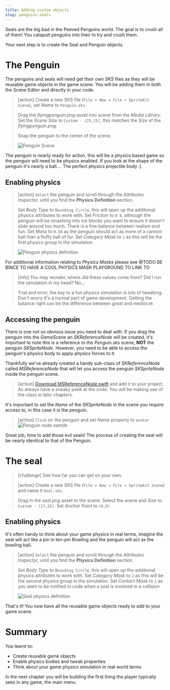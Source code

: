 ```yaml
---
title: Adding custom objects
slug: penguins-seals
---
```


Seals are the big bad in the Peeved Penguins world. The goal is to crush all of them! You catapult penguins into their to try and crush them.

Your next step is to create the Seal and Penguin objects.

# The Penguin

The penguins and seals will need get their own *SKS* files as they will be reusable game objects in the game scene.  You will be adding them in both the Scene Editor and directly in your code.

> [action]
> Create a new SKS file (`File > New > File > SpriteKit Scene`), set *Name* to `Penguin.sks`.
>
> Drag the *flyingpenguin.png* asset into scene from the *Media Library*.
> Set the *Scene Size* to `Custom - (25,25)`, this matches the *Size* of the *flyingpenguin.png*.
>
> Snap the penguin to the center of the scene.
>
> ![Penguin Scene](../Tutorial-Images/xcode_spritekit_penguin_selfie.png)
>

The penguin is nearly ready for action, this will be a physics based game so the penguin will need to be physics enabled.  If you look at the shape of the penguin it's nearly a ball.... The perfect physics projectile body :]

## Enabling physics

> [action]
> `Select` the penguin and scroll through the *Attributes inspector*, until you find the **Physics Definition** section.
>
> Set *Body Type* to `Bounding Circle`, this will open up the additional physics attributes to work with.
> Set *Friction* to `0.6`, although the penguin will be smashing into ice blocks you want to ensure it doesn't slide around too much.  There is a fine balance between realism and fun.
> Set *Mass* to `0.50` as the penguin should act as more of a cannon ball than a fluffy ball of fur.
> Set *Category Mask* to `1` as this will be the first physics group in the simulation.
>
> ![Penguin physics definition](../Tutorial-Images/xcode_spritekit_penguin_physics_definition.png)

For additional information relating to *Physics Masks* please see
@TODO BE BINCE TO HAVE A COOL PHYSICS MASK PLAYGROUND TO LINK TO

<!-- -->

> [info]
> You may wonder, where did these values come from? Did I run the simulation in my head? No...
>
> Trial and error, the key to a fun physics simulation is lots of tweaking. Don't worry it's a normal part of game development. Getting the balance right can be the difference between great and mediocre.

## Accessing the penguin

There is one not so obvious issue you need to deal with. If you drag the penguin into the *GameScene* an *SKReferenceNode* will be created, it's important to note this is a reference to the *Penguin.sks* scene, **NOT** the penguin *SKSpriteNode*.  However, you need to be able to access the penguin's physics body to apply physics forces to it.

Thankfully we've already created a handy sub-class of *SKReferenceNode* called *MSReferenceNode* that will let you access the penguin *SKSpriteNode* inside the penguin scene.

> [action]
> [Download MSReferenceNode.swift](https://raw.githubusercontent.com/MakeSchool-Tutorials/Peeved-Penguins-SpriteKit-Swift3-Solution/master/PeevedPenguins/MSReferenceNode.swift) and add it to your project. As always have a sneaky peek at the code.  You will be making use of the class in later chapters.

It's important to set the *Name* of the *SKSpriteNode* in the scene you require access to, in this case it is the penguin.

> [action]
> `Click` on the penguin and set *Name* property to `avatar`
> ![Penguin node namde](../Tutorial-Images/xcode_spritekit_penguin_node_name.png)

Great job, time to add those evil seals! The process of creating the seal will be nearly identical to that of the Penguin.

# The seal

> [challenge]
> See how far you can get on your own.
>

<!-- -->

> [action]
> Create a new SKS file (`File > New > File > SpriteKit Scene`) and name it `Seal.sks`.
>
> Drag in the *seal.png* asset to the scene.
> Select the scene and *Size* to `Custom - (27,25)`.
> Set *Anchor Point* to `(0,0)`
>

## Enabling physics

It's often handy to think about your game physics in real terms, imagine the seal will act like a pin in ten-pin Bowling and the penguin will act as the bowling ball.

> [action]
> `Select` the penguin and scroll through the *Attributes inspector*, until you find the **Physics Definition** section.
>
> Set *Body Type* to `Bounding Circle`, this will open up the additional physics attributes to work with.
> Set *Category Mask* to `2` as this will be the second physics group in the simulation.
> Set *Contact Mask* to `1` as you want to be notified in code when a seal is involved in a collision
>
> ![Seal physics definition](../Tutorial-Images/xcode_spritekit_seal_physics_definition.png)


That's it! You now have all the reusable game objects ready to add to your game scene.

# Summary

You learnt to:

- Create reusable game objects
- Enable physics bodies and tweak properties
- Think about your game physics simulation in real world terms

In the next chapter you will be building the first thing the player typically sees in any game, the main menu.
